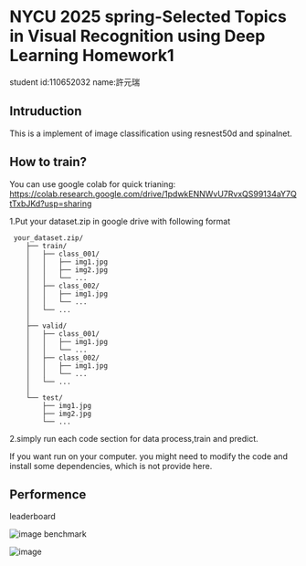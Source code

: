 # NYCU 2025 spring-Selected Topics in Visual Recognition using Deep Learning Homework1
student id:110652032
name:許元瑞
## Intruduction
This is a implement of image classification using resnest50d and spinalnet.
## How to train?
You can use google colab for quick trianing: https://colab.research.google.com/drive/1pdwkENNWvU7RvxQS99134aY7QtTxbJKd?usp=sharing

1.Put your dataset.zip in google drive with following format

```
 your_dataset.zip/
    ├── train/
    │   ├── class_001/
    │   │   ├── img1.jpg
    │   │   ├── img2.jpg
    │   │   └── ...
    │   ├── class_002/
    │   │   ├── img1.jpg
    │   │   └── ...
    │   └── ...
    │
    ├── valid/
    │   ├── class_001/
    │   │   ├── img1.jpg
    │   │   └── ...
    │   ├── class_002/
    │   │   ├── img1.jpg
    │   │   └── ...
    │   └── ...
    │
    └── test/
        ├── img1.jpg
        ├── img2.jpg
        └── ...
```
2.simply run each code section for data process,train and predict.

If you want run on your computer. you might need to modify the code and install some dependencies, which is not provide here.

## Performence
leaderboard

![image](https://github.com/user-attachments/assets/0195c316-ac86-4b51-9a6b-d72d62127788)
benchmark

![image](https://github.com/user-attachments/assets/b608567c-03d3-4555-9be1-df51247405fc)




